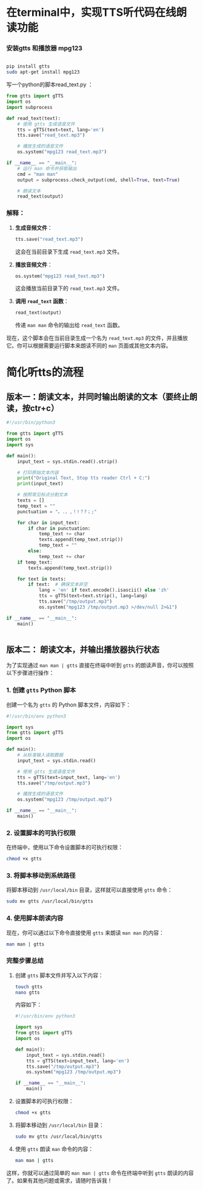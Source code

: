 # 在terminal中，实现TTS听代码在线朗读功能

### 安装gtts 和播放器 mpg123

```bash

pip install gtts
sudo apt-get install mpg123

```

写一个python的脚本read_text.py ：

```python
from gtts import gTTS
import os
import subprocess

def read_text(text):
    # 使用 gtts 生成语音文件
    tts = gTTS(text=text, lang='en')
    tts.save("read_text.mp3")

    # 播放生成的语音文件
    os.system("mpg123 read_text.mp3")

if __name__ == "__main__":
    # 运行 man 命令并获取输出
    cmd = "man man"
    output = subprocess.check_output(cmd, shell=True, text=True)

    # 朗读文本
    read_text(output)
```

### 解释：

1. **生成音频文件**：
   ```python
   tts.save("read_text.mp3")
   ```
   这会在当前目录下生成 `read_text.mp3` 文件。

2. **播放音频文件**：
   ```python
   os.system("mpg123 read_text.mp3")
   ```
   这会播放当前目录下的 `read_text.mp3` 文件。

3. **调用 `read_text` 函数**：
   ```python
   read_text(output)
   ```
   传递 `man man` 命令的输出给 `read_text` 函数。

现在，这个脚本会在当前目录生成一个名为 `read_text.mp3` 的文件，并且播放它。你可以根据需要运行脚本来朗读不同的 `man` 页面或其他文本内容。

# 简化听tts的流程

## 版本一：朗读文本，并同时输出朗读的文本（要终止朗读，按ctr+c）

```python
#!/usr/bin/python3

from gtts import gTTS
import os
import sys

def main():
    input_text = sys.stdin.read().strip()

    # 打印原始文本内容
    print("Original Text, Stop tts reader Ctrl + C:")
    print(input_text)

    # 按照常见标点分割文本
    texts = []
    temp_text = ""
    punctuation = "。.，,！!？?；;"

    for char in input_text:
        if char in punctuation:
            temp_text += char
            texts.append(temp_text.strip())
            temp_text = ""
        else:
            temp_text += char
    if temp_text:
        texts.append(temp_text.strip())

    for text in texts:
        if text:  # 确保文本非空
            lang = 'en' if text.encode().isascii() else 'zh'
            tts = gTTS(text=text.strip(), lang=lang)
            tts.save("/tmp/output.mp3")
            os.system("mpg123 /tmp/output.mp3 >/dev/null 2>&1")

if __name__ == "__main__":
    main()



```

## 版本二： 朗读文本，并输出播放器执行状态

为了实现通过 `man man | gtts` 直接在终端中听到 `gtts` 的朗读声音，你可以按照以下步骤进行操作：

### 1. 创建 `gtts` Python 脚本

创建一个名为 `gtts` 的 Python 脚本文件，内容如下：

```python
#!/usr/bin/env python3

import sys
from gtts import gTTS
import os

def main():
    # 从标准输入读取数据
    input_text = sys.stdin.read()

    # 使用 gtts 生成语音文件
    tts = gTTS(text=input_text, lang='en')
    tts.save("/tmp/output.mp3")

    # 播放生成的语音文件
    os.system("mpg123 /tmp/output.mp3")

if __name__ == "__main__":
    main()
```

### 2. 设置脚本的可执行权限

在终端中，使用以下命令设置脚本的可执行权限：

```bash
chmod +x gtts
```

### 3. 将脚本移动到系统路径

将脚本移动到 `/usr/local/bin` 目录，这样就可以直接使用 `gtts` 命令：

```bash
sudo mv gtts /usr/local/bin/gtts
```

### 4. 使用脚本朗读内容

现在，你可以通过以下命令直接使用 `gtts` 来朗读 `man man` 的内容：

```bash
man man | gtts
```

### 完整步骤总结

1. 创建 `gtts` 脚本文件并写入以下内容：
   ```bash
   touch gtts
   nano gtts
   ```

   内容如下：
   ```python
   #!/usr/bin/env python3

   import sys
   from gtts import gTTS
   import os

   def main():
       input_text = sys.stdin.read()
       tts = gTTS(text=input_text, lang='en')
       tts.save("/tmp/output.mp3")
       os.system("mpg123 /tmp/output.mp3")

   if __name__ == "__main__":
       main()
   ```

2. 设置脚本的可执行权限：
   ```bash
   chmod +x gtts
   ```

3. 将脚本移动到 `/usr/local/bin` 目录：
   ```bash
   sudo mv gtts /usr/local/bin/gtts
   ```

4. 使用 `gtts` 朗读 `man` 命令的内容：
   ```bash
   man man | gtts
   ```

这样，你就可以通过简单的 `man man | gtts` 命令在终端中听到 `gtts` 朗读的内容了。如果有其他问题或需求，请随时告诉我！
